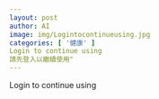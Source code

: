 ```yaml
---
layout: post
author: AI
image: img/Logintocontinueusing.jpg
categories: [ '健康' ]
Login to continue using
請先登入以繼續使用"
---
```

Login to continue using